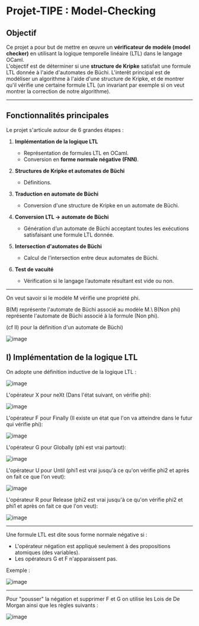 
# Projet-TIPE : Model-Checking

## Objectif

Ce projet a pour but de mettre en œuvre un **vérificateur de modèle (model checker)** en utilisant la logique temporelle linéaire (LTL) dans le langage OCaml.  
L'objectif est de déterminer si une **structure de Kripke** satisfait une formule LTL donnée à l'aide d'automates de Büchi.
L'interêt principal est de modéliser un algorithme à l'aide d'une structure de Kripke, et de montrer qu'il vérifie une certaine formule LTL (un invariant par exemple si on veut montrer la correction de notre algorithme).

---

## Fonctionnalités principales

Le projet s'articule autour de 6 grandes étapes :

1. **Implémentation de la logique LTL**
   - Représentation de formules LTL en OCaml.
   - Conversion en **forme normale négative (FNN)**.

2. **Structures de Kripke et automates de Büchi**
   - Définitions.

3. **Traduction en automate de Büchi**
   - Conversion d'une structure de Kripke en un automate de Büchi.

4. **Conversion LTL → automate de Büchi**
   - Génération d’un automate de Büchi acceptant toutes les exécutions satisfaisant une formule LTL donnée.

5. **Intersection d'automates de Büchi**
   - Calcul de l’intersection entre deux automates de Büchi.

6. **Test de vacuité**
   - Vérification si le langage l’automate résultant est vide ou non.
---

On veut savoir si le modèle M vérifie une propriété phi.

B(M) représente l'automate de Büchi associé au modèle M.\\
B(Non phi) représente l'automate de Büchi associé à la formule (Non phi).

(cf II) pour la définition d'un automate de Büchi)

![image](https://github.com/user-attachments/assets/af84ae28-bfb3-470d-a731-67118c35c74c)


## I) Implémentation de la logique LTL
On adopte une définition inductive de la logique LTL :

![image](https://github.com/user-attachments/assets/21fb9eda-be0a-4e36-a052-06436ae732e3)

L'opérateur X pour neXt (Dans l'état suivant, on vérifie phi): 

![image](https://github.com/user-attachments/assets/8dc27196-e9f1-441d-97a7-8db49a8d4b05)

L'opérateur F pour Finally (Il existe un état que l'on va atteindre dans le futur qui vérifie phi):

![image](https://github.com/user-attachments/assets/f9f6e2c1-d97b-49e8-b364-4752a68bed97)

L'opérateur G pour Globally (phi est vrai partout):

![image](https://github.com/user-attachments/assets/ba6e4b16-3cd9-49a2-9bba-45b00c30d326)

L'opérateur U pour Until (phi1 est vrai jusqu'à ce qu'on vérifie phi2 et après on fait ce que l'on veut):

![image](https://github.com/user-attachments/assets/0a35177f-f608-416c-8356-6570f9ff2980)

L'opérateur R pour Release (phi2 est vrai jusqu'à ce qu'on vérifie phi2 et phi1 et après on fait ce que l'on veut):

![image](https://github.com/user-attachments/assets/74a110c9-2f24-49dd-bf9e-b6cd42a7e2fa)

---

Une formule LTL est dite sous forme normale négative si :
- L'opérateur négation est appliqué seulement à des propositions atomiques (des variables).
- Les opérateurs G et F n'apparaissent pas.

Exemple : 

![image](https://github.com/user-attachments/assets/9333f09b-c760-4827-b1df-e29778b0e57a)

---

Pour "pousser" la négation et supprimer F et G on utilise les Lois de De Morgan ainsi que les règles suivants : 

![image](https://github.com/user-attachments/assets/270798b5-2811-42f4-a13c-46da114ce2d1)


